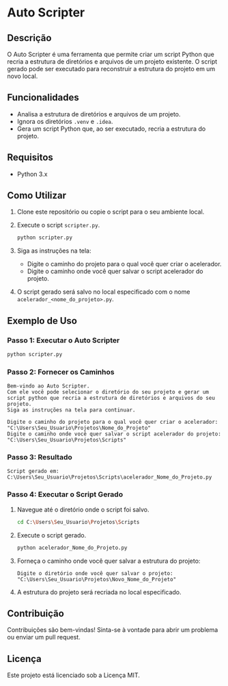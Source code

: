 # Auto Scripter

## Descrição

O Auto Scripter é uma ferramenta que permite criar um script Python que recria a estrutura de diretórios e arquivos de um projeto existente. O script gerado pode ser executado para reconstruir a estrutura do projeto em um novo local.

## Funcionalidades

- Analisa a estrutura de diretórios e arquivos de um projeto.
- Ignora os diretórios `.venv` e `.idea`.
- Gera um script Python que, ao ser executado, recria a estrutura do projeto.

## Requisitos

- Python 3.x

## Como Utilizar

1. Clone este repositório ou copie o script para o seu ambiente local.

2. Execute o script `scripter.py`.

    ```sh
   python scripter.py

3. Siga as instruções na tela:

   - Digite o caminho do projeto para o qual você quer criar o acelerador.
   - Digite o caminho onde você quer salvar o script acelerador do projeto.

4. O script gerado será salvo no local especificado com o nome `acelerador_<nome_do_projeto>.py`.

## Exemplo de Uso

### Passo 1: Executar o Auto Scripter

```sh
python scripter.py
```

### Passo 2: Fornecer os Caminhos

```
Bem-vindo ao Auto Scripter.
Com ele você pode selecionar o diretório do seu projeto e gerar um script python que recria a estrutura de diretórios e arquivos do seu projeto.
Siga as instruções na tela para continuar.

Digite o caminho do projeto para o qual você quer criar o acelerador: "C:\Users\Seu_Usuario\Projetos\Nome_do_Projeto"
Digite o caminho onde você quer salvar o script acelerador do projeto: "C:\Users\Seu_Usuario\Projetos\Scripts"
```

### Passo 3: Resultado

```
Script gerado em: C:\Users\Seu_Usuario\Projetos\Scripts\acelerador_Nome_do_Projeto.py
```

### Passo 4: Executar o Script Gerado

1. Navegue até o diretório onde o script foi salvo.

   ```sh
   cd C:\Users\Seu_Usuario\Projetos\Scripts
   ```

2. Execute o script gerado.

   ```sh
   python acelerador_Nome_do_Projeto.py
   ```

3. Forneça o caminho onde você quer salvar a estrutura do projeto:

   ```
   Digite o diretório onde você quer salvar o projeto: "C:\Users\Seu_Usuario\Projetos\Novo_Nome_do_Projeto"
   ```

4. A estrutura do projeto será recriada no local especificado.

## Contribuição

Contribuições são bem-vindas! Sinta-se à vontade para abrir um problema ou enviar um pull request.

## Licença

Este projeto está licenciado sob a Licença MIT.
